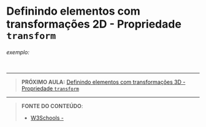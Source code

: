 # Definindo elementos com transformações 2D - Propriedade `transform`





###### exemplo:

``` css
```





***

> **PRÓXIMO AULA:** [Definindo elementos com transformações 3D - Propriedade `transform`](../21.9-tranformacao-3D)

***


> **FONTE DO CONTEÚDO**:
>
> - [W3Schools - ]()
